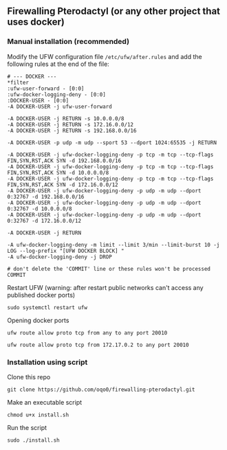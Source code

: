 ## Firewalling Pterodactyl (or any other project that uses docker)
### Manual installation (recommended)
Modify the UFW configuration file `/etc/ufw/after.rules` and add the following rules at the end of the file:
```
# --- DOCKER ---
*filter
:ufw-user-forward - [0:0]
:ufw-docker-logging-deny - [0:0]
:DOCKER-USER - [0:0]
-A DOCKER-USER -j ufw-user-forward

-A DOCKER-USER -j RETURN -s 10.0.0.0/8
-A DOCKER-USER -j RETURN -s 172.16.0.0/12
-A DOCKER-USER -j RETURN -s 192.168.0.0/16

-A DOCKER-USER -p udp -m udp --sport 53 --dport 1024:65535 -j RETURN

-A DOCKER-USER -j ufw-docker-logging-deny -p tcp -m tcp --tcp-flags FIN,SYN,RST,ACK SYN -d 192.168.0.0/16
-A DOCKER-USER -j ufw-docker-logging-deny -p tcp -m tcp --tcp-flags FIN,SYN,RST,ACK SYN -d 10.0.0.0/8
-A DOCKER-USER -j ufw-docker-logging-deny -p tcp -m tcp --tcp-flags FIN,SYN,RST,ACK SYN -d 172.16.0.0/12
-A DOCKER-USER -j ufw-docker-logging-deny -p udp -m udp --dport 0:32767 -d 192.168.0.0/16
-A DOCKER-USER -j ufw-docker-logging-deny -p udp -m udp --dport 0:32767 -d 10.0.0.0/8
-A DOCKER-USER -j ufw-docker-logging-deny -p udp -m udp --dport 0:32767 -d 172.16.0.0/12

-A DOCKER-USER -j RETURN

-A ufw-docker-logging-deny -m limit --limit 3/min --limit-burst 10 -j LOG --log-prefix "[UFW DOCKER BLOCK] "
-A ufw-docker-logging-deny -j DROP

# don't delete the 'COMMIT' line or these rules won't be processed
COMMIT
```
Restart UFW (warning: after restart public networks can't access any published docker ports)
```
sudo systemctl restart ufw
```
Opening docker ports
```
ufw route allow proto tcp from any to any port 20010
```
```
ufw route allow proto tcp from 172.17.0.2 to any port 20010
```

### Installation using script
Clone this repo  
```
git clone https://github.com/oqo0/firewalling-pterodactyl.git
```  
Make an executable script  
```
chmod u+x install.sh
```  
Run the script  
```
sudo ./install.sh
```  
